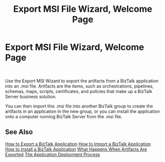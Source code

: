 ﻿---
title: Export MSI File Wizard, Welcome Page
TOCTitle: Export MSI File Wizard, Welcome Page
ms:assetid: 56e71b65-55f7-485d-987c-8e4049f9b74a
ms:mtpsurl: https://msdn.microsoft.com/en-us/library/Aa560257(v=BTS.80)
ms:contentKeyID: 51528174
ms.date: 08/30/2017
mtps_version: v=BTS.80
f1_keywords:
- bts10.appdeploy.app.export.welcome
---

# Export MSI File Wizard, Welcome Page

 

Use the Export MSI Wizard to export the artifacts from a BizTalk application into an .msi file. Artifacts are the items, such as orchestrations, pipelines, schemas, maps, scripts, certificates, and policies that make up a BizTalk Server business solution.

You can then import this .msi file into another BizTalk group to create the artifacts in an application in the new group, or you can install the application onto a computer running BizTalk Server from the .msi file.

## See Also

[How to Export a BizTalk Application](https://msdn.microsoft.com/en-us/library/aa577804\(v=bts.80\))  
[How to Import a BizTalk Application](https://msdn.microsoft.com/en-us/library/aa560132\(v=bts.80\))  
[How to Install a BizTalk Application](https://msdn.microsoft.com/en-us/library/aa577503\(v=bts.80\))  
[What Happens When Artifacts Are Exported](https://msdn.microsoft.com/en-us/library/aa578034\(v=bts.80\))  
[The Application Deployment Process](https://msdn.microsoft.com/en-us/library/aa559316\(v=bts.80\))

